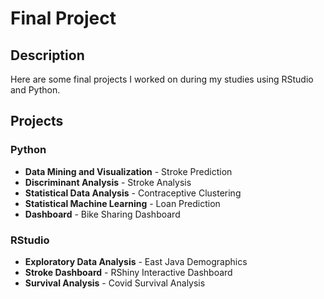 # Final Project

## Description
Here are some final projects I worked on during my studies using RStudio and Python.

## Projects

### Python
- **Data Mining and Visualization** - Stroke Prediction
- **Discriminant Analysis** - Stroke Analysis
- **Statistical Data Analysis** - Contraceptive Clustering
- **Statistical Machine Learning** - Loan Prediction
- **Dashboard** - Bike Sharing Dashboard

### RStudio
- **Exploratory Data Analysis** - East Java Demographics
- **Stroke Dashboard** - RShiny Interactive Dashboard
- **Survival Analysis** - Covid Survival Analysis
